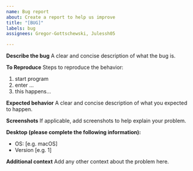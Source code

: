 ```yaml
---
name: Bug report
about: Create a report to help us improve
title: "[BUG]"
labels: bug
assignees: Gregor-Gottschewski, Julessh05

---
```


**Describe the bug**
A clear and concise description of what the bug is.

**To Reproduce**
Steps to reproduce the behavior:
1. start program
2. enter ...
3. this happens...

**Expected behavior**
A clear and concise description of what you expected to happen.

**Screenshots**
If applicable, add screenshots to help explain your problem.

**Desktop (please complete the following information):**
 - OS: [e.g. macOS]
 - Version [e.g. 1]

**Additional context**
Add any other context about the problem here.
